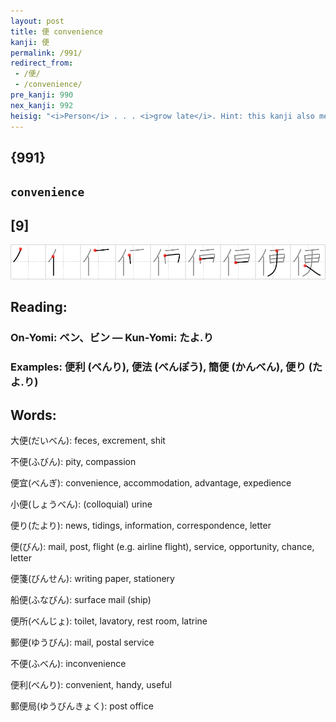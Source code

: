```yaml
---
layout: post
title: 便 convenience
kanji: 便
permalink: /991/
redirect_from:
 - /便/
 - /convenience/
pre_kanji: 990
nex_kanji: 992
heisig: "<i>Person</i> . . . <i>grow late</i>. Hint: this kanji also means that unmentionable material that one disposes of when one goes to the &quot;<b>conveniences</b>.&quot;"
---
```


## {991}

## `convenience`

## [9]

<div class="stroke"><img src="../images/E4BEBF.png" /></div>

## Reading:

### On-Yomi: ベン、ビン &mdash; Kun-Yomi: たよ.り

### Examples: 便利 (べんり), 便法 (べんぽう), 簡便 (かんべん), 便り (たよ.り)

## Words:

大便(だいべん): feces, excrement, shit

不便(ふびん): pity, compassion

便宜(べんぎ): convenience, accommodation, advantage, expedience

小便(しょうべん): (colloquial) urine

便り(たより): news, tidings, information, correspondence, letter

便(びん): mail, post, flight (e.g. airline flight), service, opportunity, chance, letter

便箋(びんせん): writing paper, stationery

船便(ふなびん): surface mail (ship)

便所(べんじょ): toilet, lavatory, rest room, latrine

郵便(ゆうびん): mail, postal service

不便(ふべん): inconvenience

便利(べんり): convenient, handy, useful

郵便局(ゆうびんきょく): post office
